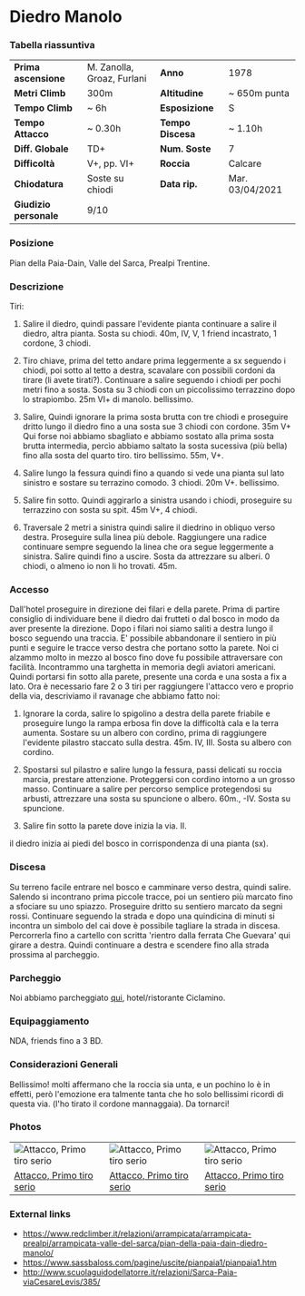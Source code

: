 Diedro Manolo
===

### Tabella riassuntiva

|  	                            | 	  	                    |   				        | 	  		            | 
|-------------------------------|-------------------------- |---------------------------|-----------------------|
|**Prima ascensione** 		    | M. Zanolla, Groaz, Furlani | **Anno**                 |   1978                |
|**Metri Climb**		        |	300m	                | **Altitudine** 		    |  ~ 650m punta	        |       
|**Tempo Climb**		        |   ~ 6h                    | **Esposizione**		    |  S           	        |
|**Tempo Attacco**		        |	~ 0.30h                 | **Tempo Discesa**		    | ~ 1.10h               |
|**Diff. Globale**              | TD+       	            | **Num. Soste**            | 7		      	        |
|**Difficoltà**		            | V+, pp. VI+      	        | **Roccia**		        | Calcare	            |
|**Chiodatura**		            | Soste su chiodi           | **Data rip.**			    | Mar. 03/04/2021       |
|**Giudizio personale**         | 9/10                      |                           |                       |


### Posizione
Pian della Paia-Dain, Valle del Sarca, Prealpi Trentine.

### Descrizione
Tiri:

1. Salire il diedro, quindi passare l'evidente pianta continuare a salire il diedro, altra pianta. Sosta su chiodi. 40m, IV, V, 1 friend incastrato, 1 cordone, 3 chiodi.

2. Tiro chiave, prima del tetto andare prima leggermente a sx seguendo i chiodi, poi sotto al tetto a destra, scavalare con possibili cordoni da tirare (li avete tirati?). 
Continuare a salire seguendo i chiodi per pochi metri fino a sosta. Sosta su 3 chiodi con un piccolissimo terrazzino dopo lo strapiombo. 25m VI+ di manolo. bellissimo.

3. Salire, Quindi ignorare la prima sosta brutta con tre chiodi e proseguire dritto lungo il diedro fino a una sosta sue 3 chiodi con cordone. 35m V+
Qui forse noi abbiamo sbagliato e abbiamo sostato alla prima sosta brutta intermedia, percìo abbiamo saltato la sosta sucessiva (più bella) fino alla sosta del quarto tiro. tiro bellissimo. 55m, V+. 

4. Salire lungo la fessura quindi fino a quando si vede una pianta sul lato sinistro e sostare su terrazino comodo. 3 chiodi. 20m V+. bellissimo.

5. Salire fin sotto. Quindi aggirarlo a sinistra usando i chiodi, proseguire su terrazzino con sosta su spit. 45m V+, 4 chiodi.

6. Traversale 2 metri a sinistra quindi salire il diedrino in obliquo verso destra. Proseguire sulla linea più debole. Raggiungere una radice continuare sempre seguendo la linea che ora segue leggermente a sinistra. 
Salire quindi fino a uscire. Sosta da attrezzare su alberi. 0 chiodi, o almeno io non li ho trovati. 45m.

### Accesso
Dall'hotel proseguire in direzione dei filari e della parete.
Prima di partire consiglio di individuare bene il diedro dai frutteti o dal bosco in modo da aver presente la direzione.
Dopo i filari noi siamo saliti a destra lungo il bosco seguendo una traccia.
E' possibile abbandonare il sentiero in più punti e seguire le tracce verso destra che portano sotto la parete. 
Noi ci alzammo molto in mezzo al bosco fino dove fu possibile attraversare con facilità. Incontrammo una targhetta in memoria degli aviatori americani.
Quindi portarsi fin sotto alla parete, presente una corda e una sosta a fix a lato.
Ora è necessario fare 2 o 3 tiri per raggiungere l'attacco vero e proprio della via, descriviamo il ravanage che abbiamo fatto noi:

1. Ignorare la corda, salire lo spigolino a destra della parete friabile e proseguire lungo la rampa erbosa fin dove la difficoltà cala e la terra aumenta. 
Sostare su un albero con cordino, prima di raggiungere l'evidente pilastro staccato sulla destra. 45m. IV, III. Sosta su albero con cordino.

2. Spostarsi sul pilastro e salire lungo la fessura, passi delicati su roccia marcia, prestare attenzione. Proteggersi con cordino intorno a un grosso masso.
Continuare a salire per percorso semplice protegendosi su arbusti, attrezzare una sosta su spuncione o albero. 60m., -IV. Sosta su spuncione.

3. Salire fin sotto la parete dove inizia la via. II.

il diedro inizia ai piedi del bosco in corrispondenza di una pianta (sx).

### Discesa
Su terreno facile entrare nel bosco e camminare verso destra, quindi salire. 
Salendo si incontrano prima piccole tracce, poi un sentiero più marcato fino a sfociare su uno spiazzo. 
Proseguire dritto su sentiero marcato da segni rossi. Continuare seguendo la strada e dopo una quindicina di minuti si incontra un simbolo del cai dove è possibile tagliare la strada in discesa. 
Percorrerla fino a cartello con scritta 'rientro dalla ferrata Che Guevara' qui girare a destra. Quindi continuare a destra e scendere fino alla strada prossima al parcheggio. 

### Parcheggio
Noi abbiamo parcheggiato [qui](https://goo.gl/maps/nzapfbW7SD3a79ku7), hotel/ristorante Ciclamino.

### Equipaggiamento
NDA, friends fino a 3 BD.

### Considerazioni Generali
Bellissimo! molti affermano che la roccia sia unta, e un pochino lo è in effetti, però l'emozione era talmente tanta che ho solo bellissimi ricordi di questa via.
(l'ho tirato il cordone mannaggaia). Da tornarci!

### Photos
|  	                            | 	  	                    |   				                | 	  	 
|-------------------------------|-------------------------- |---------------------------|
|![Attacco, Primo tiro serio](https://i.imgur.com/ZuP8EEP.jpg)  |    ![Attacco, Primo tiro serio](https://i.imgur.com/ZuP8EEP.jpg)   |     ![Attacco, Primo tiro serio](https://i.imgur.com/ZuP8EEP.jpg)            |
|[Attacco, Primo tiro serio](https://i.imgur.com/ZuP8EEP.jpg)  | [Attacco, Primo tiro serio](https://i.imgur.com/ZuP8EEP.jpg)   |     [Attacco, Primo tiro serio](https://i.imgur.com/ZuP8EEP.jpg)           |

### External links
- https://www.redclimber.it/relazioni/arrampicata/arrampicata-prealpi/arrampicata-valle-del-sarca/pian-della-paia-dain-diedro-manolo/
- https://www.sassbaloss.com/pagine/uscite/pianpaia1/pianpaia1.htm
- http://www.scuolaguidodellatorre.it/relazioni/Sarca-Paia-viaCesareLevis/385/
